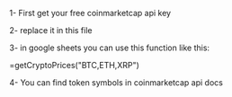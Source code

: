 1- First get your free coinmarketcap api key

2- replace it in this file

3- in google sheets you can use this function like this:

=getCryptoPrices("BTC,ETH,XRP")

4- You can find token symbols in coinmarketcap api docs
